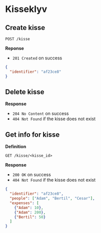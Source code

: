 # Kisseklyv

## Create kisse

`POST /kisse`

**Reponse**

- `201 Created` on success
```json
{
  "identifier": "af23ce8"
}
```


## Delete kisse

**Response**

- `204 No Content` on success
- `404 Not Found` if the kisse does not exist

## Get info for kisse

**Definition**

`GET /kisse/<kisse_id>`

**Response**

- `200 OK` on success
- `404 Not Found` if the kisse does not exist

```json
{
  "identifier": "af23ce8",
  "people": ["Adam", "Bertil", "Cesar"],
  "expenses": [
    {"Adam": 10},
    {"Adam": 200},
    {"Bertil": 50}
  ]
}
```

